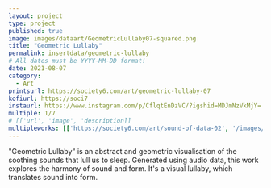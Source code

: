 ```yaml
---
layout: project
type: project
published: true
image: images/dataart/GeometricLullaby07-squared.png
title: "Geometric Lullaby"
permalink: insertdata/geometric-lullaby
# All dates must be YYYY-MM-DD format!
date: 2021-08-07
category:
  - Art
printsurl: https://society6.com/art/geometric-lullaby-07
kofiurl: https://soci7
instaurl: https://www.instagram.com/p/CflqtEnDzVC/?igshid=MDJmNzVkMjY=
multiple: 1/7
# [['url', 'image', 'description]]
multipleworks: [['https://society6.com/art/sound-of-data-02', '/images/dataart/GeometricLullaby01-squared.png', 'Geometric Lullaby 1/7'], ['https://society6.com/art/geometric-lullaby-01', '/images/dataart/GeometricLullaby05-squared.png', 'Geometric Lullaby 5/7']]
---
```


"Geometric Lullaby" is an abstract and geometric visualisation of the soothing sounds that lull us to sleep. Generated using audio data, this work explores the harmony of sound and form. It's a visual lullaby, which translates sound into form.
